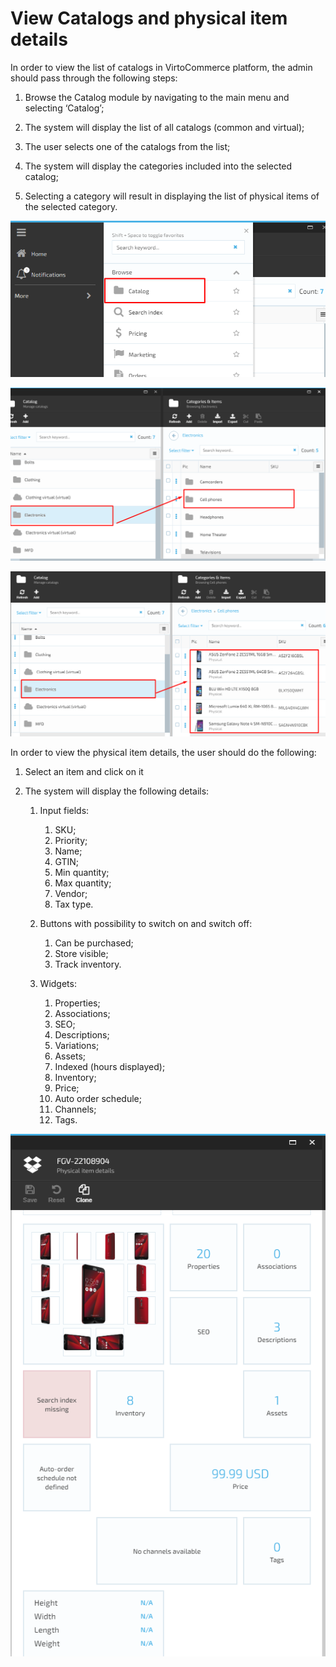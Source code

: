 # View Catalogs and physical item details

In order to view the list of catalogs in VirtoCommerce platform, the admin should pass through the following steps:

1. Browse the Catalog module by navigating to the main menu and selecting ‘Catalog’;

1. The system will display the list of all catalogs (common and virtual);  

1. The user selects one of the catalogs from the list;

1. The system will display the categories included into the selected catalog;

1. Selecting a category will result in displaying the list of physical items of the selected category.  

![Fig. View Catalog](media/screen-browse-catalog-module.png)

![Fig. View Catalog](media/screen-view-catalog-and-items.png)

![Fig. View Catalog](media/screen-view-items.png)

In order to view the physical item details, the user should do the following:

1. Select an item and click on it

1. The system will display the following details: 

   1. Input fields:

      1. SKU;
      1. Priority;
      1. Name;
      1. GTIN;
      1. Min quantity;
      1. Max quantity;
      1. Vendor;
      1. Tax type.

   1. Buttons with possibility to switch on and switch off:

       1. Can be purchased;
       1. Store visible;  
       1. Track inventory.  

   1. Widgets:

       1. Properties;
       1. Associations;
       1. SEO;
       1. Descriptions;
       1. Variations;
       1. Assets;
       1. Indexed (hours displayed);
       1. Inventory;
       1. Price;
       1. Auto order schedule;
       1. Channels;
       1. Tags.

![Fig. View Catalog](media/screen-physical-item-details.png)
